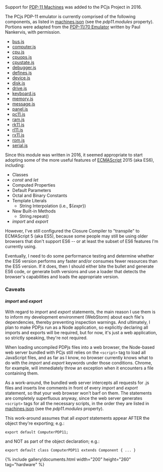 Support for [PDP-11 Machines](/machines/dec/pdp11/) was added to the PCjs Project in 2016.

The PCjs PDP-11 emulator is currently comprised of the following components, as listed in [machines.json](/machines/machines.json) (see the *pdp11.modules* property).
Portions were adapted from the [PDP-11/70 Emulator](http://skn.noip.me/pdp11/pdp11.html) written by Paul Nankervis, with permission.

  - [bus.js](modules/v2/bus.js)
  - [computer.js](modules/v2/computer.js)
  - [cpu.js](modules/v2/cpu.js)
  - [cpuops.js](modules/v2/cpuops.js)
  - [cpustate.js](modules/v2/cpustate.js)
  - [debugger.js](modules/v2/debugger.js)
  - [defines.js](modules/v2/defines.js)
  - [device.js](modules/v2/device.js)
  - [disk.js](modules/v2/disk.js)
  - [drive.js](modules/v2/drive.js)
  - [keyboard.js](modules/v2/keyboard.js)
  - [memory.js](modules/v2/memory.js)
  - [message.js](modules/v2/message.js)
  - [panel.js](modules/v2/panel.js)
  - [pc11.js](modules/v2/pc11.js)
  - [ram.js](modules/v2/ram.js)
  - [rk11.js](modules/v2/rk11.js)
  - [rl11.js](modules/v2/rl11.js)
  - [rx11.js](modules/v2/rx11.js)
  - [rom.js](modules/v2/rom.js)
  - [serial.js](modules/v2/serial.js)

Since this module was written in 2016, it seemed appropriate to start adopting some of the more useful features of
[ECMAScript](http://www.ecma-international.org/ecma-262/6.0/index.html) 2015 (aka ES6), including:

  - Classes
  - *const* and *let*
  - Computed Properties
  - Default Parameters
  - Octal and Binary Constants
  - Template Literals
	- String Interpolation (i.e., ${*expr*})
  - New Built-in Methods
	- String.repeat()
  - *import* and *export*

However, I've still configured the Closure Compiler to "transpile" to ECMAScript 5 (aka ES5), because some people
may still be using older browsers that don't support ES6 -- or at least the subset of ES6 features I'm currently
using.

Eventually, I need to do some performance testing and determine whether the ES6 version performs any faster and/or
consumes fewer resources than the ES5 version.  If it does, then I should either bite the bullet and generate ES6 code,
or generate both versions and use a loader that detects the browser's capabilities and loads the appropriate version.

### Caveats

#### *import* and *export*

With regard to *import* and *export* statements, the main reason I use them is to inform my development environment
(WebStorm) about each file's dependencies, thereby preventing inspection warnings.  And ultimately, I plan to make PDPjs
run as a Node application, so explicitly declaring all imports and exports will be required, but for now, it's just
a web application, so strictly speaking, they're not required.

When loading uncompiled PDPjs files into a web browser, the Node-based web server bundled with PCjs still relies on
the `<script>` tag to load all JavaScript files, and as far as I know, no browser currently knows what to do with the
*import* and *export* keywords under those conditions.  Chrome, for example, will immediately throw an exception when
it encounters a file containing them.

As a work-around, the bundled web server intercepts all requests for .js files and inserts line comments in front of
every *import* and *export* statement, so that your web browser won't barf on them.  The statements are completely
superfluous anyway, since the web server generates `<script>` tags for all the necessary scripts, in the order they are
listed in [machines.json](/machines/machines.json) (see the *pdp11.modules* property).

This work-around assumes that all *export* statements appear AFTER the object they're exporting; e.g.:

	export default ComputerPDP11;

and NOT as part of the object declaration; e.g.:

	export default class ComputerPDP11 extends Component { ... }

{% include gallery/documents.html width="200" height="260" tag="hardware" %}
